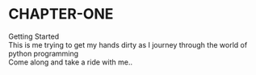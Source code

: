 # CHAPTER-ONE  
Getting Started   
This is me trying to get my hands dirty as I journey through the world of python programming  
Come along and take a ride with me..  
